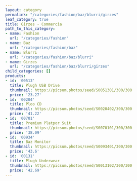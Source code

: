 ```yaml
---
layout: category
permalink: "/categories/fashion/baz/blurri/girzes"
leaf_category: true
title: Girzes - Commercia
path_to_this_category:
- name: Fashion
  url: "/categories/fashion"
- name: Baz
  url: "/categories/fashion/baz"
- name: Blurri
  url: "/categories/fashion/baz/blurri"
- name: Girzes
  url: "/categories/fashion/baz/blurri/girzes"
child_categories: []
products:
- id: '00513'
  title: Plugh USB Drive
  thumbnail: https://picsum.photos/seed/S0051301/300/300
  price: '23.27'
- id: '00204'
  title: Ploo CD
  thumbnail: https://picsum.photos/seed/S0020402/300/300
  price: '41.22'
- id: '00701'
  title: Premium Platpor Suit
  thumbnail: https://picsum.photos/seed/S0070101/300/300
  price: '38.09'
- id: '00934'
  title: Baz Monitor
  thumbnail: https://picsum.photos/seed/S0093401/300/300
  price: '43.6'
- id: '00131'
  title: Plugh Underwear
  thumbnail: https://picsum.photos/seed/S0013102/300/300
  price: '42.69'
---
```

